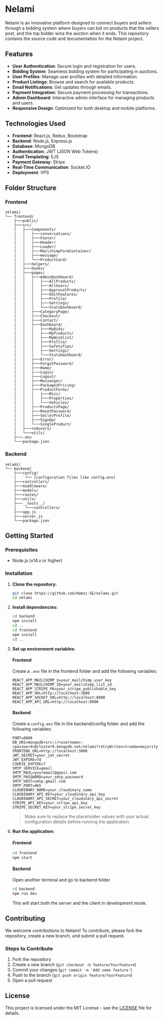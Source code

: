 # Nelami

Nelami is an innovative platform designed to connect buyers and sellers through a bidding system where buyers can bid on products that the sellers post, and the top bidder wins the auction when it ends. This repository contains the source code and documentation for the Nelami project.

## Features

- **User Authentication**: Secure login and registration for users.
- **Bidding System**: Seamless bidding system for participating in auctions.
- **User Profiles**: Manage user profiles with detailed information.
- **Product Listings**: Browse and search for available products.
- **Email Notifications**: Get updates through emails.
- **Payment Integration**: Secure payment processing for transactions.
- **Admin Dashboard**: Interactive admin interface for managing products and users.
- **Responsive Design**: Optimized for both desktop and mobile platforms.

## Technologies Used

- **Frontend**: React.js, Redux, Bootstrap
- **Backend**: Node.js, Express.js
- **Database**: MongoDB
- **Authentication**: JWT (JSON Web Tokens)
- **Email Templating**: EJS
- **Payment Gateway**: Stripe
- **Real-Time Communication**: Socket.IO
- **Deployment**: VPS

## Folder Structure

### Frontend

```
nelami/
└── frontend/
    ├───public/
    ├───src/
    |   ├───Components/
    |   │   ├───conversations/
    |   │   ├───Footer/
    |   │   ├───Header/   
    |   │   ├───Loader/
    |   │   ├───MailchimpFormContainer/
    |   │   ├───message/
    |   │   └───ProductCard/
    |   ├───helpers/
    |   ├───hooks/
    |   ├───pages/
    |   │   ├───AdminDashboard/
    |   │   │   ├───AllProducts/
    |   │   │   ├───AllUsers/
    |   │   │   ├───ApprovalProducts/
    |   │   │   ├───EditFeatures/
    |   │   │   ├───Profile/
    |   │   │   ├───Settings/
    |   │   │   └───StatsDashboard/
    |   │   ├───CategoryPage/
    |   │   ├───Checkout/
    |   │   ├───Contact/
    |   │   ├───Dashboard/
    |   │   │   ├───MyBids/
    |   │   │   ├───MyProducts/
    |   │   │   ├───MyWishlist/
    |   │   │   ├───Profile/
    |   │   │   ├───SafetyTips/
    |   │   │   ├───Settings/
    |   │   │   └───StatsDashboard/
    |   │   ├───Error/
    |   │   ├───ForgotPassword/
    |   │   ├───Home/
    |   │   ├───Login/
    |   │   ├───Logout/
    |   │   ├───Messenger/
    |   │   ├───PackagesPricing/
    |   │   ├───ProductForms/
    |   │   │   ├───Misc/
    |   │   │   ├───Properties/
    |   │   │   └───Vehicles/
    |   │   ├───ProductsPage/
    |   │   ├───ResetPassword/
    |   │   ├───SellerProfile/
    |   │   ├───SignUp/
    |   │   └───SingleProduct/
    |   ├───reducers/
    |   └───utils/
    ├───.env
    └───package.json
```


### Backend

```
nelami/
└── backend/
    ├───config/
    |    └── [configuration files like config.env]
    ├───controllers/
    ├───middleware/
    ├───models/
    ├───routes/
    ├───utils/
    ├───__tests__/
    |    └───controllers/
    ├───app.js
    ├───server.js
    └───package.json
```

## Getting Started

### Prerequisites

- Node.js (v14.x or higher)

### Installation

1. **Clone the repository:**

    ```bash
    git clone https://github.com/Hamzi-SE/nelami.git
    cd nelami
    ```

2. **Install dependencies:**

    ```bash
    cd backend
    npm install
    cd ..
    cd frontend
    npm install
    cd ..
    ```

3. **Set up environment variables:**

    #### Frontend
    Create a `.env` file in the frontend folder and add the following variables:

    ```env
    REACT_APP_MAILCHIMP_U=your_mailchimp_user_key
    REACT_APP_MAILCHIMP_ID=your_mailchimp_list_id
    REACT_APP_STRIPE_PK=your_stripe_publishable_key
    REACT_APP_URL=http://localhost:3000
    REACT_APP_SOCKET_URL=http://localhost:8080
    REACT_APP_API_URL=http://localhost:8000
    ```

    #### Backend
    Create a `config.env` file in the backend/config folder and add the following variables:

    ```env
    PORT=8000
    DB_URI=mongodb+srv://<username>:<password>@cluster0.mongodb.net/nelami?retryWrites=true&w=majority
    FRONTEND_URL=http://localhost:3000
    JWT_SECRET=your_jwt_secret
    JWT_EXPIRE=7d
    COOKIE_EXPIRE=7
    SMTP_SERVICE=gmail
    SMTP_MAIL=youremail@gmail.com
    SMTP_PASSWORD=your_smtp_password
    SMTP_HOST=smtp.gmail.com
    SMTP_PORT=465
    CLOUDINARY_NAME=your_cloudinary_name
    CLOUDINARY_API_KEY=your_cloudinary_api_key
    CLOUDINARY_API_SECRET=your_cloudinary_api_secret
    STRIPE_API_KEY=your_stripe_api_key
    STRIPE_SECRET_KEY=your_stripe_secret_key
    ```

    > Make sure to replace the placeholder values with your actual configuration details before running the application.


4. **Run the application:**

    #### Frontend
    ```bash
    cd frontend
    npm start
    ```

    #### Backend
    Open another terminal and go to backend folder
    ```bash
    cd backend
    npm run dev
    ```

    This will start both the server and the client in development mode.


## Contributing

We welcome contributions to Nelami! To contribute, please fork the repository, create a new branch, and submit a pull request.

### Steps to Contribute

1. Fork the repository
2. Create a new branch (`git checkout -b feature/YourFeature`)
3. Commit your changes (`git commit -m 'Add some feature'`)
4. Push to the branch (`git push origin feature/YourFeature`)
5. Open a pull request

## License

This project is licensed under the MIT License - see the [LICENSE](LICENSE) file for details.
